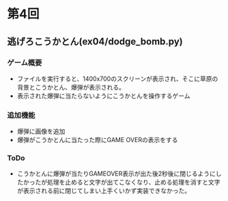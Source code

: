 # 第4回
## 逃げろこうかとん(ex04/dodge_bomb.py)
### ゲーム概要
- ファイルを実行すると、1400x700のスクリーンが表示され、そこに草原の背景とこうかとん、爆弾が表示される。
- 表示された爆弾に当たらないようにこうかとんを操作するゲーム

### 追加機能
- 爆弾に画像を追加
- 爆弾がこうかとんに当たった際にGAME OVERの表示をする

### ToDo
- こうかとんに爆弾が当たりGAMEOVER表示が出た後2秒後に閉じるようにしたかったが処理を止めると文字が出てこなくなり、止める処理を消すと文字が表示される前に閉じてしまい上手くいかず実装できなかった。
